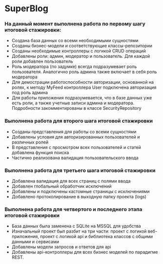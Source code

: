 # SuperBlog

### На данный момент выполнена работа по первому шагу итоговой стажировки:
* Создана база данных со всеми необходимыми сущностями
* Созданы бизнес-модели и соответствующие классы-репозитории
* Созданы необходимые контроллеры с логикой CRUD операций
* Добавлены роли: админ, модератор и пользователь. Для каждой роли добавлен пользователь
* Роль модератора (по задумке) всегда подразумевает роль пользователя. Аналогично роль админа также включает в себя роль модератора
* Для демострации работоспособности авторизации, основанной на ролях, к методу MyFeed контроллера User подключена авторизация под роль админа
* Для работы приложения подразумевается, что в базе данных уже есть роли, а также учетные записи админа и модератора. Подробности закомментированы в классе SecurityRepository

### Выполнена работа для второго шага итоговой стажировки
* Созданы представления для работы со всеми сущностями
* Добавлены условия для авторизированных пользователей и различных ролей
* В представления с просмотром всех пользователей и статей добавлена функция поиска
* Частично реализована валидация пользовательского ввода

### Выполнена работа для третьего шага итоговой стажировки
* Добавлена валидация для всех страниц с полями ввода
* Добавлен глобальный обработчик исключений
* Добавлены и подключены кастомные страницы с исключениями
* Добавлено протоколирование в выходную папку проекта (logs)

### Выполнена работа для четвертого и последнего этапа итоговой стажировки
* База данных была заменена с SQLite на MSSQL для удобства
* Изначальный проект был разбит на три части: проект с логикой веб-приложения, проект с логикой api и библиотека классов с общими данными и сервисами
* Добавлены модели запросов и ответов для api
* Добавлены api-контроллеры для всех бизнес моделей по парадигме REST.
